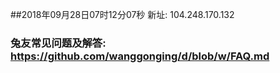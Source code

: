 ##2018年09月28日07时12分07秒 新址: 104.248.170.132
### 兔友常见问题及解答: https://github.com/wanggonging/d/blob/w/FAQ.md
